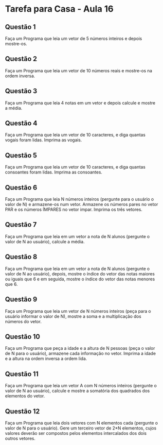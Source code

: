# Tarefa para Casa - Aula 16
## Questão 1
Faça um Programa que leia um vetor de 5 números inteiros e depois mostre-os.
## Questão 2
Faça um Programa que leia um vetor de 10 números reais e mostre-os na ordem inversa.
## Questão 3
Faça um Programa que leia 4 notas em um vetor e depois calcule e mostre a média.
## Questão 4
Faça um Programa que leia um vetor de 10 caracteres, e diga quantas vogais foram lidas. Imprima as vogais.
## Questão 5
Faça um Programa que leia um vetor de 10 caracteres, e diga quantas consoantes foram lidas. Imprima as consoantes.
## Questão 6
Faça um Programa que leia N números inteiros (pergunte para o usuário o valor de N) e armazene-os num vetor. Armazene os números pares no vetor PAR e os números ÍMPARES no vetor impar. Imprima os três vetores.
## Questão 7
Faça um Programa que leia em um vetor a nota de N alunos (pergunte o valor de N ao usuário), calcule a média.
## Questão 8
Faça um Programa que leia em um vetor a nota de N alunos (pergunte o valor de N ao usuário), depois, mostre o índice do vetor das notas maiores ou iguais que 6 e em seguida, mostre o índice do vetor das notas menores que 6.
## Questão 9
Faça um Programa que leia um vetor de N números inteiros (peça para o usuário informar o valor de N), mostre a soma e a multiplicação dos números do vetor.
## Questão 10
Faça um Programa que peça a idade e a altura de N pessoas (peça o valor de N para o usuário), armazene cada informação no vetor. Imprima a idade e a altura na ordem inversa a ordem lida.
## Questão 11
Faça um Programa que leia um vetor A com N números inteiros (pergunte o valor de N ao usuário), calcule e mostre a somatória dos quadrados dos elementos do vetor.
## Questão 12
Faça um Programa que leia dois vetores com N elementos cada (pergunte o valor de N para o usuário). Gere um terceiro vetor de 2*N elementos, cujos valores deverão ser compostos pelos elementos intercalados dos dois outros vetores.